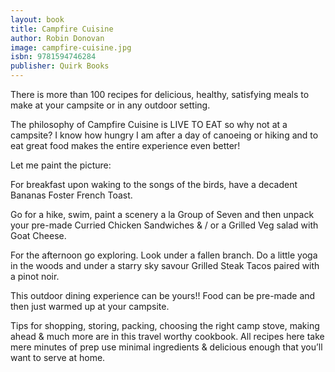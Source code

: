 ```yaml
---
layout: book
title: Campfire Cuisine
author: Robin Donovan
image: campfire-cuisine.jpg
isbn: 9781594746284
publisher: Quirk Books
---
```

There is more than 100 recipes for delicious, healthy, satisfying meals to make at your campsite or in any outdoor setting.

The philosophy of Campfire Cuisine is LIVE TO EAT so why not at a campsite? I know how hungry I am after a day of canoeing or hiking and to eat great food makes the entire experience even better!

Let me paint the picture:

For breakfast upon waking to the songs of the birds, have a decadent Bananas Foster French Toast.

Go for a hike, swim, paint a scenery a la Group of Seven and then unpack your pre-made Curried Chicken Sandwiches & / or a  Grilled Veg salad with Goat Cheese.

For the afternoon go exploring. Look under a fallen branch. Do a little yoga in the woods and under a starry sky savour Grilled Steak Tacos paired with a pinot noir.

This outdoor dining experience can be yours!! Food can be pre-made and then just warmed up at your campsite.

Tips for shopping, storing, packing, choosing the right camp stove, making ahead & much more are in this travel worthy cookbook. All recipes here take mere minutes of prep use minimal ingredients & delicious enough that you’ll want to serve at home.
